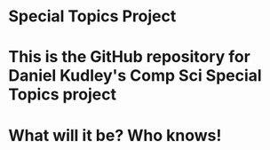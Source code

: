 # Special Topics Project
# 
# This is the GitHub repository for Daniel Kudley's Comp Sci Special Topics project
# What will it be? Who knows!
